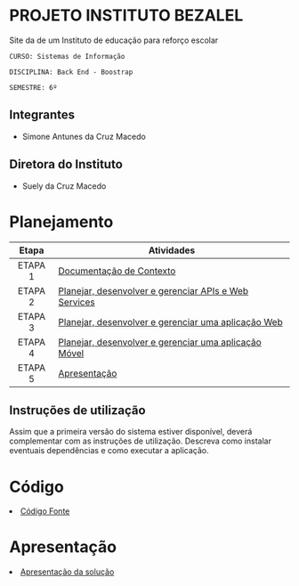 
# PROJETO INSTITUTO BEZALEL 
Site da de um Instituto de educação para reforço escolar

`CURSO: Sistemas de Informação`

`DISCIPLINA: Back End - Boostrap`

`SEMESTRE: 6º`


## Integrantes


* Simone Antunes da Cruz Macedo


## Diretora do Instituto

* Suely da Cruz Macedo

# Planejamento

| Etapa         | Atividades |
|  :----:   | ----------- |
| ETAPA 1         |[Documentação de Contexto](docs/contexto.md) <br> |
| ETAPA 2         |[Planejar, desenvolver e gerenciar APIs e Web Services]() <br> |
| ETAPA 3         |[Planejar, desenvolver e gerenciar uma aplicação Web]() |
| ETAPA 4        |[Planejar, desenvolver e gerenciar uma aplicação Móvel]() <br>  |
| ETAPA 5         | [Apresentação]() |
## Instruções de utilização

Assim que a primeira versão do sistema estiver disponível, deverá complementar com as instruções de utilização. Descreva como instalar eventuais dependências e como executar a aplicação.

# Código

<li><a href="src/README.md"> Código Fonte</a></li>

# Apresentação

<li><a href="presentation/README.md"> Apresentação da solução</a></li>
